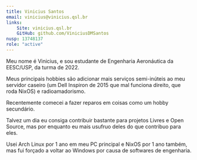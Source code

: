 ```yaml
---
title: Vinicius Santos
email: vinicius@vinicius.qsl.br
links:
    Site: vinicius.qsl.br
    GitHub: github.com/ViniciusDMSantos
nusp: 13748137
role: "active"
---
```


Meu nome é Vinicius, e sou estudante de Engenharia Aeronáutica da EESC/USP, da turma de 2022.

Meus principais hobbies são adicionar mais serviços semi-inúteis ao meu servidor caseiro (um Dell Inspiron de 2015 que mal funciona direito, que roda NixOS) e radioamadorismo.

Recentemente comecei a fazer reparos em coisas como um hobby secundário.

Talvez um dia eu consiga contribuir bastante para projetos Livres e Open Source, mas por enquanto eu mais usufruo deles do que contribuo para eles.

Usei Arch Linux por 1 ano em meu PC principal e NixOS por 1 ano também, mas fui forçado a voltar ao Windows por causa de softwares de engenharia.
